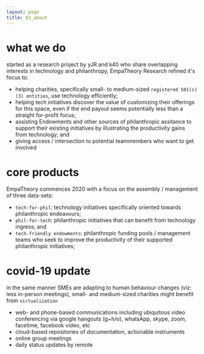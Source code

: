 ```yaml
---
layout: page
title: 03_about
---
```



# what we do

started as a research project by yJR and k40 who share overlapping interests in technology and philanthropy, EmpaTheory Research refined it's focus to:
- helping charities, specifically small- to medium-sized `registered 501(c)(3) entities`, use technology efficiently;
- helping tech initiatives discover the value of customizing their offerings for this space, even if the end payout seems potentially less than a straight for-profit focus;
- assisting Endowments and other sources of philanthropic assitance to support their existing initiatives by illustrating the productivity gains from technology;  and
- giving access / intersection to potential teammembers who want to get involved 

# core products

EmpaTheory commences 2020 with a focus on the assembly / management of three data-sets:
- `tech-for-phil`:  technology initiatives specifically oriented towards philanthropic endeavours;
- `phil-for-tech`:  philanthropic initiatives that can benefit from technology ingress; and
- `tech-friendly endowments`:  philanthropic funding pools / management teams who seek to improve the productivity of their supported philanthropic initiatives;

# covid-19 update

in the same manner SMEs are adapting to human behaviour changes (viz:  less in-person meetings), small- and medium-sized charities might benefit from `virtualization`
- web- and phone-based communications including ubiquitous video conferencing via google hangouts (g+h/o), whatsApp, skype, zoom, facetime, facebook video, etc
- cloud-based repositories of documentation, actionable instruments
- online group meetings
- daily status updates by remote



